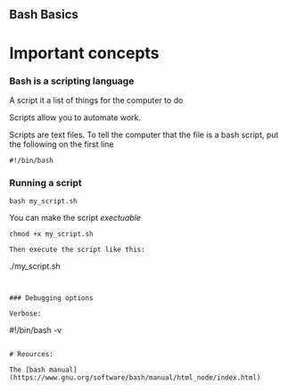 ## Bash Basics


# Important concepts

### Bash is a scripting language

A script it a list of things for the computer to do

Scripts allow you to automate work.

Scripts are text files.  To tell the computer that the file is a 
bash script, put the following on the first line

````
#!/bin/bash
````


### Running a script

````
bash my_script.sh
````

You can make the script *exectuable*

````
chmod +x my_script.sh

Then execute the script like this:

````
./my_script.sh
````


### Debugging options

Verbose:

````
#!/bin/bash -v
````

# Reources:

The [bash manual](https://www.gnu.org/software/bash/manual/html_node/index.html) 


